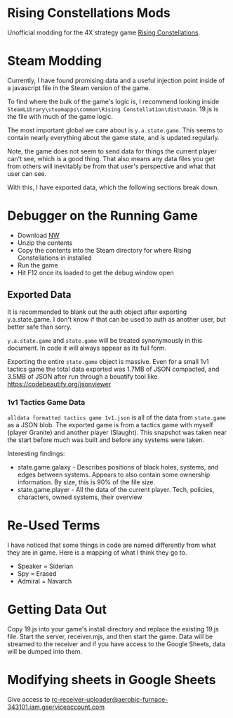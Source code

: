 # Rising Constellations Mods

Unofficial modding for the 4X strategy game [Rising Constellations](https://rising-constellation.com/).

# Steam Modding
Currently, I have found promising data and a useful injection point inside of a javascript file in the Steam version of the game.

To find where the bulk of the game's logic is, I recommend looking inside `SteamLibrary\steamapps\common\Rising Constellation\dist\main`. 19.js is the file with much of the game logic.

The most important global we care about is `y.a.state.game`. This seems to contain nearly everything about the game state, and is updated regularly.

Note, the game does not seem to send data for things the current player can't see, which is a good thing. That also means any data files you get from others will inevitably be from that user's perspective and what that user can see.

With this, I have exported data, which the following sections break down.

# Debugger on the Running Game
* Download [NW](https://dl.nwjs.io/v0.54.0/)
* Unzip the contents
* Copy the contents into the Steam directory for where Rising Constellations in installed
* Run the game
* Hit F12 once its loaded to get the debug window open

## Exported Data
It is recommended to blank out the auth object after exporting y.a.state.game. I don't know if that can be used to auth as another user, but better safe than sorry.

`y.a.state.game` and `state.game` will be treated synonymously in this document. In code it will always appear as its full form.

Exporting the entire `state.game` object is massive. Even for a small 1v1 tactics game the total data exported was 1.7MB of JSON compacted, and 3.5MB of JSON after run through a beuatify tool like https://codebeautify.org/jsonviewer

### 1v1 Tactics Game Data
`alldata formatted tactics game 1v1.json` is all of the data from `state.game` as a JSON blob. The exported game is from a tactics game with myself (player Granite) and another player (Slaught). This snapshot was taken near the start before much was built and before any systems were taken.

Interesting findings:
* state.game.galaxy - Describes positions of black holes, systems, and edges between systems. Appears to also contain some ownership information. By size, this is 90% of the file size.
* state.game.player - All the data of the current player. Tech, policies, characters, owned systems, their overview


# Re-Used Terms
I have noticed that some things in code are named differently from what they are in game. Here is a mapping of what I think they go to.

* Speaker = Siderian
* Spy = Erased
* Admiral = Navarch

# Getting Data Out
Copy 19.js into your game's install directory and replace the existing 19.js file. Start the server, receiver.mjs, and
then start the game. Data will be streamed to the receiver and if you have access to the Google Sheets, data will
be dumped into them.

# Modifying sheets in Google Sheets
Give access to rc-receiver-uploader@aerobic-furnace-343101.iam.gserviceaccount.com